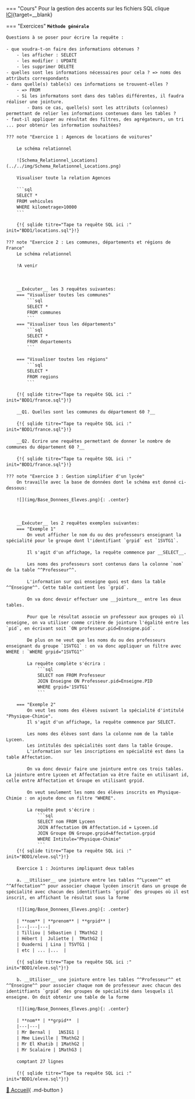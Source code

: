 

<!--Testez :

{!{ sqlide titre="Tape ta requête SQL ici :" init="BDD/les_Aliens0.sql"}!}
-->

=== "Cours"
    Pour la gestion des accents sur les fichiers SQL clique [ICI](https://www.scriptol.fr/creation-site-web/accents-html.php){target=__blank}
    
    

=== "Exercices"
    __`Méthode générale`__

    Questions à se poser pour écrire la requête :

    - que voudra-t-on faire des informations obtenues ?
        - les afficher : SELECT
        - les modifier : UPDATE
        - les supprimer DELETE
    - quelles sont les informations nécessaires pour cela ? => noms des attributs correspondants
    - dans quelle(s) table(s) ces informations se trouvent-elles ?
        - => FROM
        - Si les informatons sont dans des tables différentes, il faudra réaliser une jointure.
            - Dans ce cas, quelle(s) sont les attributs (colonnes) permettant de relier les informations contenues dans les tables ?
    - faut-il appliquer au résultat des filtres, des agrégateurs, un tri ... pour obtenir les information souhaitées?

    ??? note "Exercice 1 : Agences de locations de voitures"
    
        Le schéma relationnel

        ![Schema_Relationnel_Locations](../../img/Schema_Relationnel_Locations.png)
    
        Visualiser toute la relation Agences

        ```sql
        SELECT *
        FROM vehicules
        WHERE kilometrage>10000
        ```

        {!{ sqlide titre="Tape ta requête SQL ici :" init="BDD1/locations.sql"}!}

    ??? note "Exercice 2 : Les communes, départements et régions de France"
        Le schéma relationnel

        !A venir



        __Exécuter__ les 3 requêtes suivantes:
        === "Visualiser toutes les communes"
            ```sql
            SELECT * 
            FROM communes
            ```
        === "Visualiser tous les départements"
            ```sql
            SELECT * 
            FROM departements
            ```
          
        === "Visualiser toutes les régions"
            ```sql
            SELECT * 
            FROM regions
            ```

        {!{ sqlide titre="Tape ta requête SQL ici :" init="BDD1/france.sql"}!}
        
        __Q1. Quelles sont les communes du département 60 ?__

        {!{ sqlide titre="Tape ta requête SQL ici :" init="BDD1/france.sql"}!}
    
        __Q2. Ecrire une requêtes permettant de donner le nombre de communes du département 60 ?__
        
        {!{ sqlide titre="Tape ta requête SQL ici :" init="BDD1/france.sql"}!}
    
    ??? note "Exercice 3 : Gestion simplifier d'un lycée"
        On travaille avec la base de données dont le schéma est donné ci-dessous:

        ![](img/Base_Donnees_Eleves.png){: .center}



        __Exécuter__ les 2 requêtes exemples suivantes:
        === "Exemple 1"
            On veut afficher le nom du ou des professeurs enseignant la spécialité pour le groupe dont l'identifiant `grpid` est `1SVTG1`.

            Il s'agit d'un affichage, la requête commence par __SELECT__.

            Les noms des professeurs sont contenus dans la colonne `nom` de la table ^^Professeur^^.

            L'information sur qui enseigne quoi est dans la table ^^Enseigne^^. Cette table contient les `grpid`.

            On va donc devoir effectuer une __jointure__ entre les deux tables.
            
            Pour que le résultat associe un professeur aux groupes où il enseigne, on va utiliser comme critère de jointure l'égalité entre les `pid`, en écrivant soit `ON professeur.pid=Enseigne.pid`.

            De plus on ne veut que les noms du ou des professeurs enseignant du groupe `1SVTG1` : on va donc appliquer un filtre avec WHERE : `WHERE grpid="1SVTG1"`

            La requête complète s'écrira :
                ```sql
                SELECT nom FROM Professeur 
                JOIN Enseigne ON Professeur.pid=Enseigne.PID 
                WHERE grpid='1SVTG1'
                ```
               
        === "Exemple 2"
            On veut les noms des élèves suivant la spécialité d'intitulé "Physique-Chimie".
            Il s'agit d'un affichage, la requête commence par SELECT.

            Les noms des élèves sont dans la colonne nom de la table Lyceen.
            Les intitulés des spécialités sont dans la table Groupe.    
            L'information sur les inscriptions en spécialité est dans la table Affectation.

            On va donc devoir faire une jointure entre ces trois tables. La jointure entre Lyceen et Affectation va être faite en utilisant id, celle entre Affectation et Groupe en utilisant grpid.

            On veut seulement les noms des élèves inscrits en Physique-Chimie : on ajoute donc un filtre "WHERE".

            La requête peut s'écrire :
                ```sql
                SELECT nom FROM Lyceen
                JOIN Affectation ON Affectation.id = Lyceen.id
                JOIN Groupe ON Groupe.grpid=Affectation.grpid
                WHERE Intitule="Physique-Chimie"
                ```
        {!{ sqlide titre="Tape ta requête SQL ici :" init="BDD1/eleve.sql"}!}
    
        Exercice 1 : Jointures impliquant deux tables

        a. __Utiliser__ une jointure entre les tables ^^Lyceen^^ et ^^Affectation^^ pour associer chaque lycéen inscrit dans un groupe de spécialité avec chacun des identitfiants `grpid` des groupes où il est inscrit, en affichant le résultat sous la forme

        ![](img/Base_Donnees_Eleves.png){: .center}

        | **nom** | **prenom** | **grpid** |
        |---|---|---|
        | Tilliou |	Sébastien |	TMathG2 |
        | Hébert |	Juliette |	TMathG2 |
        | Ouaderni | Lina |	TSVTG1 |
        | etc | ... |...  |

        {!{ sqlide titre="Tape ta requête SQL ici :" init="BDD1/eleve.sql"}!}

        b. __Utiliser__ une jointure entre les tables ^^Professeur^^ et ^^Enseigne^^ pour associer chaque nom de professeur avec chacun des identitfiants `grpid` des groupes de spécialité dans lesquels il enseigne. On doit obtenir une table de la forme

        ![](img/Base_Donnees_Eleves.png){: .center}

        | **nom** | **grpid**  | 
        |---|---|
        | Mr Bernal |	1NSIG1 |
        | Mme Lieville | TMathG2 |
        | Mr El Khatib | 1MathG2 |
        | Mr Scalaire |	1MathG3 |  

        comptant 27 lignes

        {!{ sqlide titre="Tape ta requête SQL ici :" init="BDD1/eleve.sql"}!}
        
        
        
[📄 Accueil](../../../){ .md-button }

